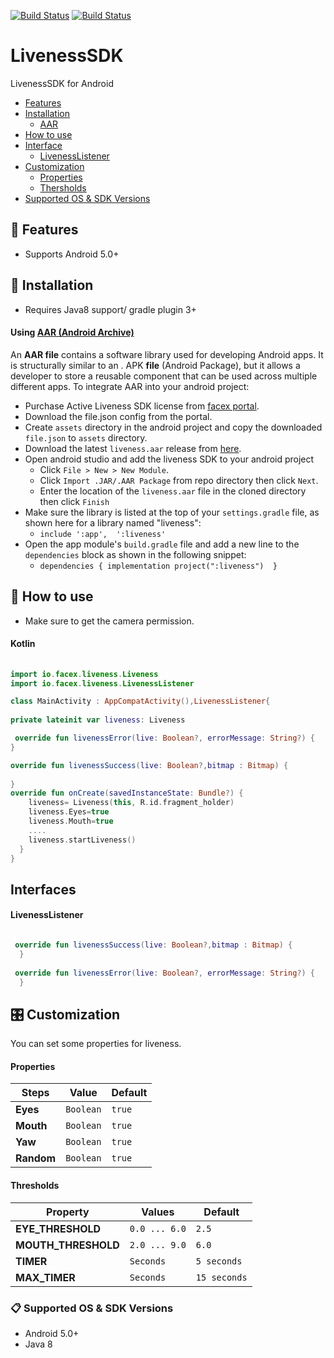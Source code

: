

[![Build Status](https://img.shields.io/badge/platform-android-green)](https://img.shields.io/badge/platform-android-green)
[![Build Status](https://img.shields.io/badge/type-library-blue)](https://img.shields.io/badge/type-library-blue)


# LivenessSDK
LivenessSDK for Android

* [Features](#-features)
* [Installation](#-installation)
  * [AAR](#using--aar--android-archive)
* [How to use](#-how-to-use)
* [Interface](#-interfaces)
   * [LivenessListener](#livenesslistener)
* [Customization](#-customization)
  * [Properties](#-Properties)
  * [Thersholds](#-Thresholds)  
* [Supported OS & SDK Versions](#-supported-os--sdk-versions)

## 🌟 Features
- Supports Android 5.0+


## 📲 Installation
* Requires Java8 support/ gradle plugin 3+

#### Using [ AAR  (Android Archive)](https://developer.android.com/studio/projects/android-library)

An **AAR file** contains a software library used for developing Android apps. It is structurally similar to an . APK **file** (Android Package), but it allows a developer to store a reusable component that can be used across multiple different apps. To integrate AAR  into your android project:
- Purchase Active Liveness SDK license from [facex portal](https://search.facex.io).
- Download the file.json config from the portal.
- Create `assets` directory in the android project and copy the downloaded `file.json` to `assets` directory.
- Download the latest `liveness.aar` release from [here](https://github.com/teamfacex/LivenessSDK-Android/releases/latest/download/liveness.aar).
- Open android studio and add the liveness SDK to your android project
  - Click  `File > New > New Module`.
  - Click `Import .JAR/.AAR Package` from repo directory then click `Next`.
  -  Enter the location of the `liveness.aar` file in the cloned directory then click `Finish`
- Make sure the library is listed at the top of your `settings.gradle` file, as shown here for a library named "liveness":
  -  `include ':app',  ':liveness'`
 - Open the app module's `build.gradle` file and add a new line to the `dependencies` block as shown in the following snippet:
   - `dependencies { implementation project(":liveness")  }`

## 🐒 How to use
- Make sure to get the camera permission.
#### Kotlin
```kotlin
  
import io.facex.liveness.Liveness  
import io.facex.liveness.LivenessListener

class MainActivity : AppCompatActivity(),LivenessListener{
   
private lateinit var liveness: Liveness

 override fun livenessError(live: Boolean?, errorMessage: String?) {   
}  

override fun livenessSuccess(live: Boolean?,bitmap : Bitmap) {  
 
}
override fun onCreate(savedInstanceState: Bundle?) {
	liveness= Liveness(this, R.id.fragment_holder)
	liveness.Eyes=true
	liveness.Mouth=true
	....
	liveness.startLiveness()
  }
}

```
## Interfaces

#### LivenessListener 

```kotlin

 override fun livenessSuccess(live: Boolean?,bitmap : Bitmap) {
  }
  
 override fun livenessError(live: Boolean?, errorMessage: String?) {
  }

```

## 🎛 Customization

You can set some properties for liveness.

#### Properties
| Steps | Value | Default | 
| ------- | ------- |------- | 
| **Eyes** | `Boolean` | `true` | 
| **Mouth**  | `Boolean` | `true` | 
| **Yaw** | `Boolean` | `true` | 
| **Random**  | `Boolean` | `true` | 


#### Thresholds
| Property | Values | Default | 
| ------- | ------- |------- | 
| **EYE_THRESHOLD**  | `0.0 ... 6.0` | `2.5` | 
| **MOUTH_THRESHOLD**  | `2.0 ... 9.0` | `6.0` | 
| **TIMER**   | `Seconds` | `5 seconds` | 
| **MAX_TIMER**   | `Seconds` | `15 seconds` |




### 📋 Supported OS & SDK Versions
* Android 5.0+
* Java 8